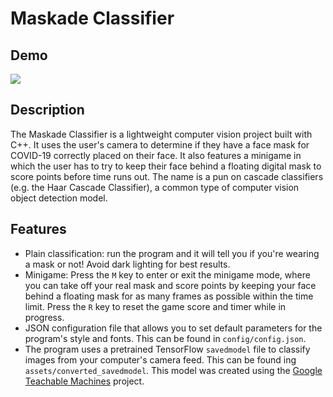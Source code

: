 # Maskade Classifier

## Demo

![](./assets/demo.gif)

## Description

The Maskade Classifier is a lightweight computer vision project built with C++. It uses the user's camera to determine if they have a face mask for COVID-19 correctly placed on their face. It also features a minigame in which the user has to try to keep their face behind a floating digital mask to score points before time runs out. The name is a pun on cascade classifiers (e.g. the Haar Cascade Classifier), a common type of computer vision object detection model. 

## Features

- Plain classification: run the program and it will tell you if you're wearing a mask or not! Avoid dark lighting for best results. 
- Minigame: Press the `M` key to enter or exit the minigame mode, where you can take off your real mask and score points by keeping your face behind a floating mask for as many frames as possible within the time limit. Press the `R` key to reset the game score and timer while in progress. 
- JSON configuration file that allows you to set default parameters for the program's style and fonts. This can be found in `config/config.json`.
- The program uses a pretrained TensorFlow `savedmodel` file to classify images from your computer's camera feed. This can be found ing `assets/converted_savedmodel`. This model was created using the [Google Teachable Machines](https://teachablemachine.withgoogle.com/) project. 

